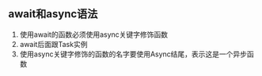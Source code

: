 ## await和async语法

1. 使用await的函数必须使用async关键字修饰函数 
2. await后面跟Task实例 
3. 使用async关键字修饰的函数的名字要使用Async结尾，表示这是一个异步函数 

